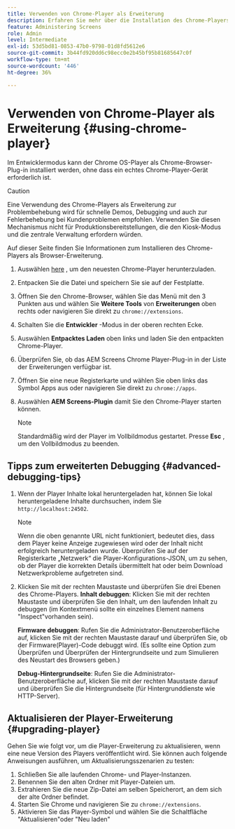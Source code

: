```yaml
---
title: Verwenden von Chrome-Player als Erweiterung
description: Erfahren Sie mehr über die Installation des Chrome-Players als Browsererweiterung für AEM Screens.
feature: Administering Screens
role: Admin
level: Intermediate
exl-id: 53d5bd81-0853-47b0-9798-01d8fd5612e6
source-git-commit: 3b44fd920dd6c98ecc0e2b45bf95b81685647c0f
workflow-type: tm+mt
source-wordcount: '446'
ht-degree: 36%

---
```


# Verwenden von Chrome-Player als Erweiterung {#using-chrome-player}

Im Entwicklermodus kann der Chrome OS-Player als Chrome-Browser-Plug-in installiert werden, ohne dass ein echtes Chrome-Player-Gerät erforderlich ist.

>[!CAUTION]
>
> Eine Verwendung des Chrome-Players als Erweiterung zur Problembehebung wird für schnelle Demos, Debugging und auch zur Fehlerbehebung bei Kundenproblemen empfohlen. Verwenden Sie diesen Mechanismus nicht für Produktionsbereitstellungen, die den Kiosk-Modus und die zentrale Verwaltung erfordern würden.

Auf dieser Seite finden Sie Informationen zum Installieren des Chrome-Players als Browser-Erweiterung.

1. Auswählen [here](https://download.macromedia.com/screens/) , um den neuesten Chrome-Player herunterzuladen.

1. Entpacken Sie die Datei und speichern Sie sie auf der Festplatte.

1. Öffnen Sie den Chrome-Browser, wählen Sie das Menü mit den 3 Punkten aus und wählen Sie **Weitere Tools** von **Erweiterungen** oben rechts oder navigieren Sie direkt zu `chrome://extensions`.

1. Schalten Sie die **Entwickler** -Modus in der oberen rechten Ecke.

1. Auswählen **Entpacktes Laden** oben links und laden Sie den entpackten Chrome-Player.

1. Überprüfen Sie, ob das AEM Screens Chrome Player-Plug-in in der Liste der Erweiterungen verfügbar ist.

1. Öffnen Sie eine neue Registerkarte und wählen Sie oben links das Symbol Apps aus oder navigieren Sie direkt zu `chrome://apps`.

1. Auswählen **AEM Screens-Plugin** damit Sie den Chrome-Player starten können.

   >[!NOTE]
   >
   > Standardmäßig wird der Player im Vollbildmodus gestartet. Presse **Esc** , um den Vollbildmodus zu beenden.


## Tipps zum erweiterten Debugging {#advanced-debugging-tips}

1. Wenn der Player Inhalte lokal heruntergeladen hat, können Sie lokal heruntergeladene Inhalte durchsuchen, indem Sie `http://localhost:24502`.

   >[!NOTE]
   >
   > Wenn die oben genannte URL nicht funktioniert, bedeutet dies, dass dem Player keine Anzeige zugewiesen wird oder der Inhalt nicht erfolgreich heruntergeladen wurde. Überprüfen Sie auf der Registerkarte „Netzwerk“ die Player-Konfigurations-JSON, um zu sehen, ob der Player die korrekten Details übermittelt hat oder beim Download Netzwerkprobleme aufgetreten sind.

1. Klicken Sie mit der rechten Maustaste und überprüfen Sie drei Ebenen des Chrome-Players.
   **Inhalt debuggen**: Klicken Sie mit der rechten Maustaste und überprüfen Sie den Inhalt, um den laufenden Inhalt zu debuggen (im Kontextmenü sollte ein einzelnes Element namens &quot;Inspect&quot;vorhanden sein).

   **Firmware debuggen**: Rufen Sie die Administrator-Benutzeroberfläche auf, klicken Sie mit der rechten Maustaste darauf und überprüfen Sie, ob der Firmware(Player)-Code debuggt wird. (Es sollte eine Option zum Überprüfen und Überprüfen der Hintergrundseite und zum Simulieren des Neustart des Browsers geben.)

   **Debug-Hintergrundseite**: Rufen Sie die Administrator-Benutzeroberfläche auf, klicken Sie mit der rechten Maustaste darauf und überprüfen Sie die Hintergrundseite (für Hintergrunddienste wie HTTP-Server).

## Aktualisieren der Player-Erweiterung {#upgrading-player}

Gehen Sie wie folgt vor, um die Player-Erweiterung zu aktualisieren, wenn eine neue Version des Players veröffentlicht wird. Sie können auch folgende Anweisungen ausführen, um Aktualisierungsszenarien zu testen:

1. Schließen Sie alle laufenden Chrome- und Player-Instanzen.
1. Benennen Sie den alten Ordner mit Player-Dateien um.
1. Extrahieren Sie die neue Zip-Datei am selben Speicherort, an dem sich der alte Ordner befindet.
1. Starten Sie Chrome und navigieren Sie zu `chrome://extensions`.
1. Aktivieren Sie das Player-Symbol und wählen Sie die Schaltfläche &quot;Aktualisieren&quot;oder &quot;Neu laden&quot;
